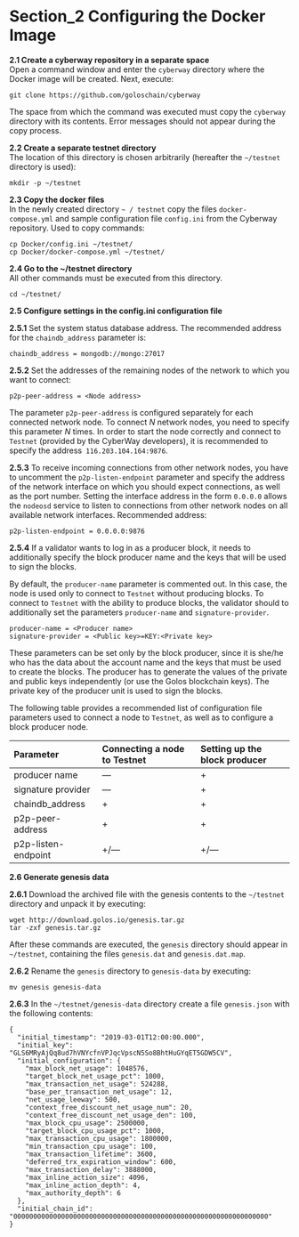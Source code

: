 
#  Section_2 Configuring the Docker Image

**2.1 Create a cyberway repository in a separate space**  
Open a command window and enter the `cyberway` directory where the Docker image will be created. Next, execute:
```
git clone https://github.com/goloschain/cyberway
```
The space from which the command was executed must copy the `cyberway` directory with its contents. Error messages should not appear during the copy process.  

**2.2 Create a separate testnet directory**  
The location of this directory is chosen arbitrarily (hereafter the `~/testnet` directory is used):
```
mkdir -p ~/testnet
```
**2.3 Copy the docker files**  
In the newly created directory `~ / testnet` copy the files `docker-compose.yml` and sample configuration file `config.ini` from the Cyberway repository. Used to copy commands:
```
cp Docker/config.ini ~/testnet/
cp Docker/docker-compose.yml ~/testnet/
```
**2.4 Go to the ~/testnet directory**  
All other commands must be executed from this directory.
```
cd ~/testnet/
```
**2.5 Configure settings in the config.ini configuration file**    

**2.5.1** Set the system status database address. The recommended address for the `chaindb_address` parameter is:
```
chaindb_address = mongodb://mongo:27017
``` 
**2.5.2** Set the addresses of the remaining nodes of the network to which you want to connect:
```
p2p-peer-address = <Node address>
```
The parameter `p2p-peer-address` is configured separately for each connected network node. To connect *N* network nodes, you need to specify this parameter *N* times. In order to start the node correctly and connect to `Testnet` (provided by the CyberWay developers), it is recommended to specify the address` 116.203.104.164:9876`.  

**2.5.3** To receive incoming connections from other network nodes, you have to uncomment the `p2p-listen-endpoint` parameter and specify the address of the network interface on which you should expect connections, as well as the port number. Setting the interface address in the form `0.0.0.0` allows the `nodeosd` service to listen to connections from other network nodes on all available network interfaces. Recommended address:
```
p2p-listen-endpoint = 0.0.0.0:9876
```
**2.5.4** If a validator wants to log in as a producer block, it needs to additionally specify the block producer name and the keys that will be used to sign the blocks.  

By default, the `producer-name` parameter is commented out. In this case, the node is used only to connect to `Testnet` without producing blocks. To connect to `Testnet` with the ability to produce blocks, the validator should to additionally set the parameters `producer-name` and `signature-provider`.
```
producer-name = <Producer name>
signature-provider = <Public key>=KEY:<Private key>
```
These parameters can be set only by the block producer, since it is she/he who has the data about the account name and the keys that must be used to create the blocks. The producer has to generate the values ​​of the private and public keys independently (or use the Golos blockchain keys). The private key of the producer unit is used to sign the blocks.  

The following table provides a recommended list of configuration file parameters used to connect a node to `Testnet`, as well as to configure a block producer node. 

Parameter | Connecting a node to Testnet | Setting up the block producer  
:-----------|:-------|:-------  
producer name | — | +  
signature provider | — | +  
chaindb_address | + | +  
p2p-peer-address | + | +  
p2p-listen-endpoint | +/— | +/—  
  

**2.6 Generate genesis data**   

**2.6.1** Download the archived file with the genesis contents to the `~/testnet` directory and unpack it by executing:  
```
wget http://download.golos.io/genesis.tar.gz
tar -zxf genesis.tar.gz
```
After these commands are executed, the `genesis` directory should appear in `~/testnet`, containing the files `genesis.dat` and `genesis.dat.map`.  

**2.6.2** Rename the `genesis` directory to `genesis-data` by executing:
```
mv genesis genesis-data
```

**2.6.3** In the `~/testnet/genesis-data` directory create a file `genesis.json` with the following contents:
```
{
  "initial_timestamp": "2019-03-01T12:00:00.000",
  "initial_key": "GLS6MRyAjQq8ud7hVNYcfnVPJqcVpscN5So8BhtHuGYqET5GDW5CV",
  "initial_configuration": {
    "max_block_net_usage": 1048576,
    "target_block_net_usage_pct": 1000,
    "max_transaction_net_usage": 524288,
    "base_per_transaction_net_usage": 12,
    "net_usage_leeway": 500,
    "context_free_discount_net_usage_num": 20,
    "context_free_discount_net_usage_den": 100,
    "max_block_cpu_usage": 2500000,
    "target_block_cpu_usage_pct": 1000,
    "max_transaction_cpu_usage": 1800000,
    "min_transaction_cpu_usage": 100,
    "max_transaction_lifetime": 3600,
    "deferred_trx_expiration_window": 600,
    "max_transaction_delay": 3888000,
    "max_inline_action_size": 4096,
    "max_inline_action_depth": 4,
    "max_authority_depth": 6
  },
  "initial_chain_id": "0000000000000000000000000000000000000000000000000000000000000000"
}
```